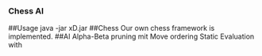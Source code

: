 ### Chess AI

##Usage
java -jar xD.jar
##Chess
Our own chess framework is implemented.
##AI
Alpha-Beta pruning mit Move ordering
Static Evaluation with

